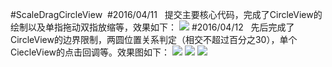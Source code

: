 ﻿#ScaleDragCircleView
﻿
#2016/04/11
﻿
﻿
﻿提交主要核心代码，完成了CircleView的绘制以及单指拖动双指放缩等，效果如下：
﻿
﻿
﻿![](https://github.com/tuozhaobing/ScaleDragCircleView/blob/master/demolarge.gif)
﻿
﻿
﻿
﻿
﻿
#2016/04/12
﻿
﻿
﻿先后完成了CircleView的边界限制，两圆位置关系判定（相交不超过百分之30），单个CiecleView的点击回调等。效果图如下：
﻿
﻿
﻿![](https://github.com/tuozhaobing/ScaleDragCircleView/blob/master/listenerDemo.gif)
﻿
﻿![](https://github.com/tuozhaobing/ScaleDragCircleView/blob/master/circlelimited.PNG)
﻿
﻿
﻿![](https://github.com/tuozhaobing/ScaleDragCircleView/blob/master/circlerealeasedemo.gif)
